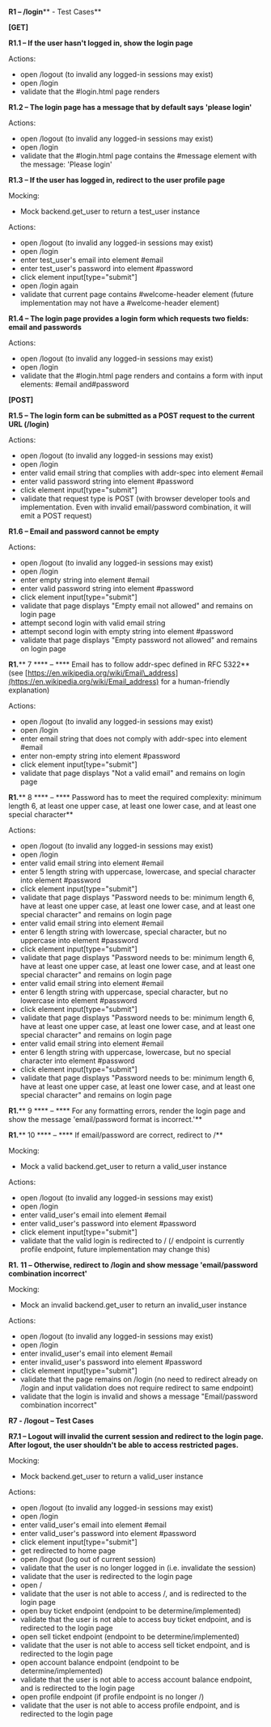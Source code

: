 **R1 – /login**** - Test Cases**

**[GET]**

**R1.1 – If the user hasn&#39;t logged in, show the login page**

Actions:

- open /logout (to invalid any logged-in sessions may exist)
- open /login
- validate that the #login.html page renders

**R1.2 – The login page has a message that by default says &#39;please login&#39;**

Actions:

- open /logout (to invalid any logged-in sessions may exist)
- open /login
- validate that the #login.html page contains the #message element with the message: &#39;Please login&#39;

**R1.3 – If the user has logged in, redirect to the user profile page**

Mocking:

- Mock backend.get\_user to return a test\_user instance

Actions:

- open /logout (to invalid any logged-in sessions may exist)
- open /login
- enter test\_user&#39;s email into element #email
- enter test\_user&#39;s password into element #password
- click element input[type=&quot;submit&quot;]
- open /login again
- validate that current page contains #welcome-header element (future implementation may not have a #welcome-header element)

**R1.4 – The login page provides a login form which requests two fields: email and passwords**

Actions:

- open /logout (to invalid any logged-in sessions may exist)
- open /login
- validate that the #login.html page renders and contains a form with input elements: #email and#password

**[POST]**

**R1.5 – The login form can be submitted as a POST request to the current URL (/login)**

Actions:

- open /logout (to invalid any logged-in sessions may exist)
- open /login
- enter valid email string that complies with addr-spec into element #email
- enter valid password string into element #password
- click element input[type=&quot;submit&quot;]
- validate that request type is POST (with browser developer tools and implementation. Even with invalid email/password combination, it will emit a POST request)

**R1.6 – Email and password cannot be empty**

Actions:

- open /logout (to invalid any logged-in sessions may exist)
- open /login
- enter empty string into element #email
- enter valid password string into element #password
- click element input[type=&quot;submit&quot;]
- validate that page displays &quot;Empty email not allowed&quot; and remains on login page
- attempt second login with valid email string
- attempt second login with empty string into element #password
- validate that page displays &quot;Empty password not allowed&quot; and remains on login page

**R1.**** 7 **** – **** Email has to follow addr-spec defined in RFC 5322** (see [https://en.wikipedia.org/wiki/Email\_address](https://en.wikipedia.org/wiki/Email_address) for a human-friendly explanation)

Actions:

- open /logout (to invalid any logged-in sessions may exist)
- open /login
- enter email string that does not comply with addr-spec into element #email
- enter non-empty string into element #password
- click element input[type=&quot;submit&quot;]
- validate that page displays &quot;Not a valid email&quot; and remains on login page

**R1.**** 8 **** – **** Password has to meet the required complexity: minimum length 6, at least one upper case, at least one lower case, and at least one special character**

Actions:

- open /logout (to invalid any logged-in sessions may exist)
- open /login
- enter valid email string into element #email
- enter 5 length string with uppercase, lowercase, and special character into element #password
- click element input[type=&quot;submit&quot;]
- validate that page displays &quot;Password needs to be: minimum length 6, have at least one upper case, at least one lower case, and at least one special character&quot; and remains on login page
- enter valid email string into element #email
- enter 6 length string with lowercase, special character, but no uppercase into element #password
- click element input[type=&quot;submit&quot;]
- validate that page displays &quot;Password needs to be: minimum length 6, have at least one upper case, at least one lower case, and at least one special character&quot; and remains on login page
- enter valid email string into element #email
- enter 6 length string with uppercase, special character, but no lowercase into element #password
- click element input[type=&quot;submit&quot;]
- validate that page displays &quot;Password needs to be: minimum length 6, have at least one upper case, at least one lower case, and at least one special character&quot; and remains on login page
- enter valid email string into element #email
- enter 6 length string with uppercase, lowercase, but no special character into element #password
- click element input[type=&quot;submit&quot;]
- validate that page displays &quot;Password needs to be: minimum length 6, have at least one upper case, at least one lower case, and at least one special character&quot; and remains on login page

**R1.**** 9 **** – **** For any formatting errors, render the login page and show the message &#39;email/password format is incorrect.&#39;**

**R1.**** 10 **** – **** If email/password are correct, redirect to /**

Mocking:

- Mock a valid backend.get\_user to return a valid\_user instance

Actions:

- open /logout (to invalid any logged-in sessions may exist)
- open /login
- enter valid\_user&#39;s email into element #email
- enter valid\_user&#39;s password into element #password
- click element input[type=&quot;submit&quot;]
- validate that the valid login is redirected to / (/ endpoint is currently profile endpoint, future implementation may change this)

**R1.**  **11**  **– Otherwise, redirect to /login and show message &#39;email/password combination incorrect&#39;**

Mocking:

- Mock an invalid backend.get\_user to return an invalid\_user instance

Actions:

- open /logout (to invalid any logged-in sessions may exist)
- open /login
- enter invalid\_user&#39;s email into element #email
- enter invalid\_user&#39;s password into element #password
- click element input[type=&quot;submit&quot;]
- validate that the page remains on /login (no need to redirect already on /login and input validation does not require redirect to same endpoint)
- validate that the login is invalid and shows a message &quot;Email/password combination incorrect&quot;

**R7 - /logout – Test Cases**

**R7.1 – Logout will invalid the current session and redirect to the login page. After logout, the user shouldn&#39;t be able to access restricted pages.**

Mocking:

- Mock backend.get\_user to return a valid\_user instance

Actions:

- open /logout (to invalid any logged-in sessions may exist)
- open /login
- enter valid\_user&#39;s email into element #email
- enter valid\_user&#39;s password into element #password
- click element input[type=&quot;submit&quot;]
- get redirected to home page
- open /logout (log out of current session)
- validate that the user is no longer logged in (i.e. invalidate the session)
- validate that the user is redirected to the login page
- open /
- validate that the user is not able to access /, and is redirected to the login page
- open buy ticket endpoint (endpoint to be determine/implemented)
- validate that the user is not able to access buy ticket endpoint, and is redirected to the login page
- open sell ticket endpoint (endpoint to be determine/implemented)
- validate that the user is not able to access sell ticket endpoint, and is redirected to the login page
- open account balance endpoint (endpoint to be determine/implemented)
- validate that the user is not able to access account balance endpoint, and is redirected to the login page
- open profile endpoint (if profile endpoint is no longer /)
- validate that the user is not able to access profile endpoint, and is redirected to the login page
